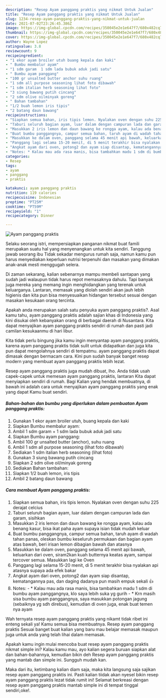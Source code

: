 ```yaml
---
description: "Resep Ayam panggang praktis yang nikmat Untuk Jualan"
title: "Resep Ayam panggang praktis yang nikmat Untuk Jualan"
slug: 1234-resep-ayam-panggang-praktis-yang-nikmat-untuk-jualan
date: 2021-07-02T23:26:45.386Z
image: https://img-global.cpcdn.com/recipes/350045e2e1e647f7/680x482cq70/ayam-panggang-praktis-foto-resep-utama.jpg
thumbnail: https://img-global.cpcdn.com/recipes/350045e2e1e647f7/680x482cq70/ayam-panggang-praktis-foto-resep-utama.jpg
cover: https://img-global.cpcdn.com/recipes/350045e2e1e647f7/680x482cq70/ayam-panggang-praktis-foto-resep-utama.jpg
author: Wayne Lopez
ratingvalue: 3.8
reviewcount: 9
recipeingredient:
- "1 ekor ayam broiler utuh buang kepala dan kaki"
- " Bumbu membalur ayam"
- "1 sdm garam  1 sdm lada bubuk aduk jadi satu"
- " Bumbu ayam panggang"
- "100 gr unsalted butter anchor suhu ruang"
- "1 sdm all purpose seasoning lihat foto dibawah"
- "1 sdm italian herb seasoning lihat foto"
- "3 siung bawang putih cincang"
- "2 sdm olive oilminyak goreng"
- " Bahan tambahan"
- "1/2 buah lemon iris tipis"
- "2 batang daun bawang"
recipeinstructions:
- "Siapkan semua bahan, iris tipis lemon. Nyalakan oven dengan suhu 225 derajat celcius"
- "Taburi seluruh bagian ayam, luar dalam dengan campuran lada dan garam, sisihkan"
- "Masukkan 2 iris lemon dan daun bawang ke rongga ayam, kalau ada benang kasur, bisa ikat paha ayam supaya isian tidak mudah keluar"
- "Buat bumbu panggangnya, campur semua bahan, taruh ayam di wadah tahan panas, oleskan bumbu keseluruh permukaan dan bagian ayam atas bawah, beri irisan lemon dibagian bawah dan atasnya"
- "Masukkan ke dalam oven, panggang selama 45 menit api bawah, keluarkan dari oven, siram2kan kuah butternya keatas ayam, sampai tercover semua. Masukkan lagi ke Oven"
- "Panggang lagi selama 15-20 menit, di 5 menit terakhir bisa nyalakan api atasnya supaya ada efek bakar"
- "Angkat ayam dari oven, potong2 dan ayam siap disantap, kematangannya pas, dan daging dadanya pun masih empuk sekali 👍"
- "Notes: * Kalau mau ada rasa manis, bisa tambahkan madu 1 sdm di bumbu ayam panggangnya, klo saya lebih suka yg gurih * Krn masih sisa bumbu ayam panggangnya, saya masukkan potongan jagung (sebaiknya yg sdh direbus), kemudian di oven juga, enak buat temen nya ayam"
categories:
- Resep
tags:
- ayam
- panggang
- praktis

katakunci: ayam panggang praktis 
nutrition: 119 calories
recipecuisine: Indonesian
preptime: "PT25M"
cooktime: "PT59M"
recipeyield: "1"
recipecategory: Dinner

---
```



![Ayam panggang praktis](https://img-global.cpcdn.com/recipes/350045e2e1e647f7/680x482cq70/ayam-panggang-praktis-foto-resep-utama.jpg)

Selaku seorang istri, mempersiapkan panganan nikmat buat famili merupakan suatu hal yang menyenangkan untuk kita sendiri. Tanggung jawab seorang ibu Tidak sekadar mengurus rumah saja, namun kamu pun harus menyediakan keperluan nutrisi terpenuhi dan masakan yang dimakan anak-anak mesti menggugah selera.

Di zaman  sekarang, kalian sebenarnya mampu membeli santapan yang sudah jadi walaupun tidak harus repot memasaknya dahulu. Tapi banyak juga mereka yang memang ingin menghidangkan yang terenak untuk keluarganya. Lantaran, memasak yang diolah sendiri akan jauh lebih higienis dan kita pun bisa menyesuaikan hidangan tersebut sesuai dengan masakan kesukaan orang tercinta. 



Apakah anda merupakan salah satu penyuka ayam panggang praktis?. Asal kamu tahu, ayam panggang praktis adalah sajian khas di Indonesia yang kini disukai oleh kebanyakan orang di berbagai daerah di Nusantara. Kita dapat menyajikan ayam panggang praktis sendiri di rumah dan pasti jadi camilan kesukaanmu di hari libur.

Kita tidak perlu bingung jika kamu ingin menyantap ayam panggang praktis, karena ayam panggang praktis tidak sulit untuk didapatkan dan juga kita pun dapat mengolahnya sendiri di tempatmu. ayam panggang praktis dapat dimasak dengan bermacam cara. Kini pun sudah banyak banget resep modern yang membuat ayam panggang praktis lebih lezat.

Resep ayam panggang praktis juga mudah dibuat, lho. Anda tidak usah capek-capek untuk memesan ayam panggang praktis, lantaran Kita dapat menyiapkan sendiri di rumah. Bagi Kalian yang hendak membuatnya, di bawah ini adalah cara untuk menyajikan ayam panggang praktis yang enak yang dapat Kamu buat sendiri.

<!--inarticleads1-->

##### Bahan-bahan dan bumbu yang diperlukan dalam pembuatan Ayam panggang praktis:

1. Gunakan 1 ekor ayam broiler utuh, buang kepala dan kaki
1. Siapkan  Bumbu membalur ayam:
1. Ambil 1 sdm garam + 1 sdm lada bubuk aduk jadi satu
1. Siapkan  Bumbu ayam panggang:
1. Ambil 100 gr unsalted butter (anchor), suhu ruang
1. Ambil 1 sdm all purpose seasoning (lihat foto dibawah)
1. Sediakan 1 sdm italian herb seasoning (lihat foto)
1. Gunakan 3 siung bawang putih cincang
1. Siapkan 2 sdm olive oil/minyak goreng
1. Sediakan  Bahan tambahan:
1. Siapkan 1/2 buah lemon, iris tipis
1. Ambil 2 batang daun bawang




<!--inarticleads2-->

##### Cara membuat Ayam panggang praktis:

1. Siapkan semua bahan, iris tipis lemon. Nyalakan oven dengan suhu 225 derajat celcius
1. Taburi seluruh bagian ayam, luar dalam dengan campuran lada dan garam, sisihkan
1. Masukkan 2 iris lemon dan daun bawang ke rongga ayam, kalau ada benang kasur, bisa ikat paha ayam supaya isian tidak mudah keluar
1. Buat bumbu panggangnya, campur semua bahan, taruh ayam di wadah tahan panas, oleskan bumbu keseluruh permukaan dan bagian ayam atas bawah, beri irisan lemon dibagian bawah dan atasnya
1. Masukkan ke dalam oven, panggang selama 45 menit api bawah, keluarkan dari oven, siram2kan kuah butternya keatas ayam, sampai tercover semua. Masukkan lagi ke Oven
1. Panggang lagi selama 15-20 menit, di 5 menit terakhir bisa nyalakan api atasnya supaya ada efek bakar
1. Angkat ayam dari oven, potong2 dan ayam siap disantap, kematangannya pas, dan daging dadanya pun masih empuk sekali 👍
1. Notes: - * Kalau mau ada rasa manis, bisa tambahkan madu 1 sdm di bumbu ayam panggangnya, klo saya lebih suka yg gurih - * Krn masih sisa bumbu ayam panggangnya, saya masukkan potongan jagung (sebaiknya yg sdh direbus), kemudian di oven juga, enak buat temen nya ayam




Wah ternyata resep ayam panggang praktis yang nikamt tidak ribet ini enteng sekali ya! Kamu semua bisa membuatnya. Resep ayam panggang praktis Sesuai banget buat kalian yang baru mau belajar memasak maupun juga untuk anda yang telah lihai dalam memasak.

Apakah kamu ingin mulai mencoba buat resep ayam panggang praktis nikmat simple ini? Kalau kamu mau, ayo kalian segera buruan siapkan alat dan bahan-bahannya, kemudian bikin deh Resep ayam panggang praktis yang mantab dan simple ini. Sungguh mudah kan. 

Maka dari itu, ketimbang kalian diam saja, maka kita langsung saja sajikan resep ayam panggang praktis ini. Pasti kalian tiidak akan nyesel bikin resep ayam panggang praktis lezat tidak rumit ini! Selamat berkreasi dengan resep ayam panggang praktis mantab simple ini di tempat tinggal sendiri,oke!.

